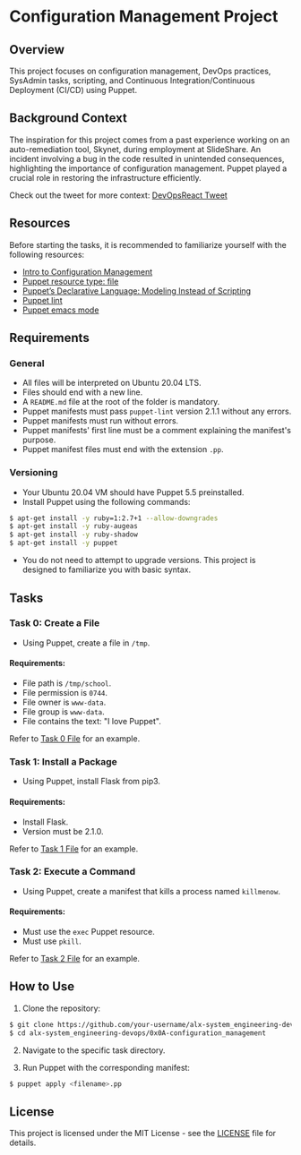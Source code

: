 # Configuration Management Project

## Overview

This project focuses on configuration management, DevOps practices, SysAdmin tasks, scripting, and Continuous Integration/Continuous Deployment (CI/CD) using Puppet. 

## Background Context

The inspiration for this project comes from a past experience working on an auto-remediation tool, Skynet, during employment at SlideShare. An incident involving a bug in the code resulted in unintended consequences, highlighting the importance of configuration management. Puppet played a crucial role in restoring the infrastructure efficiently.

Check out the tweet for more context: [DevOpsReact Tweet](https://twitter.com/devopsreact/status/836971570136375296)

## Resources

Before starting the tasks, it is recommended to familiarize yourself with the following resources:

- [Intro to Configuration Management](<Link to the resource>)
- [Puppet resource type: file](<Link to the resource>)
- [Puppet’s Declarative Language: Modeling Instead of Scripting](<Link to the resource>)
- [Puppet lint](<Link to the resource>)
- [Puppet emacs mode](<Link to the resource>)

## Requirements

### General

- All files will be interpreted on Ubuntu 20.04 LTS.
- Files should end with a new line.
- A `README.md` file at the root of the folder is mandatory.
- Puppet manifests must pass `puppet-lint` version 2.1.1 without any errors.
- Puppet manifests must run without errors.
- Puppet manifests' first line must be a comment explaining the manifest's purpose.
- Puppet manifest files must end with the extension `.pp`.

### Versioning

- Your Ubuntu 20.04 VM should have Puppet 5.5 preinstalled.
- Install Puppet using the following commands:

```bash
$ apt-get install -y ruby=1:2.7+1 --allow-downgrades
$ apt-get install -y ruby-augeas
$ apt-get install -y ruby-shadow
$ apt-get install -y puppet
```

- You do not need to attempt to upgrade versions. This project is designed to familiarize you with basic syntax.

## Tasks

### Task 0: Create a File

- Using Puppet, create a file in `/tmp`.
  
#### Requirements:

- File path is `/tmp/school`.
- File permission is `0744`.
- File owner is `www-data`.
- File group is `www-data`.
- File contains the text: "I love Puppet".

Refer to [Task 0 File](./0x0A-configuration_management/0-create_a_file.pp) for an example.

### Task 1: Install a Package

- Using Puppet, install Flask from pip3.

#### Requirements:

- Install Flask.
- Version must be 2.1.0.

Refer to [Task 1 File](./0x0A-configuration_management/1-install_a_package.pp) for an example.

### Task 2: Execute a Command

- Using Puppet, create a manifest that kills a process named `killmenow`.

#### Requirements:

- Must use the `exec` Puppet resource.
- Must use `pkill`.

Refer to [Task 2 File](./0x0A-configuration_management/2-execute_a_command.pp) for an example.

## How to Use

1. Clone the repository:

```bash
$ git clone https://github.com/your-username/alx-system_engineering-devops.git
$ cd alx-system_engineering-devops/0x0A-configuration_management
```

2. Navigate to the specific task directory.

3. Run Puppet with the corresponding manifest:

```bash
$ puppet apply <filename>.pp
```

## License

This project is licensed under the MIT License - see the [LICENSE](LICENSE) file for details.
